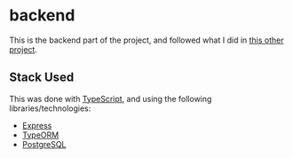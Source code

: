 # backend

This is the backend part of the project, and followed what I did in
[this other project](https://github.com/NeoVier/lireddit-server).

## Stack Used

This was done with [TypeScript](https://www.typescriptlang.org), and using the
following libraries/technologies:

- [Express](https://expressjs.com)
- [TypeORM](https://typeorm.io)
- [PostgreSQL](https://postgresql.org)

